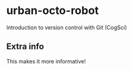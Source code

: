# urban-octo-robot
Introduction to version control with Git (CogSci)

## Extra info
This makes it more informative!
